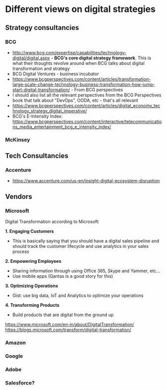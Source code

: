 # Different views on digital strategies

## Strategy consultancies
### BCG
- http://www.bcg.com/expertise/capabilities/technology-digital/digital.aspx - **BCG's core digital strategy framework**. This is what their thoughts revolve around when BCG talks about digital transformation and strategy
- BCG Digital Ventures - business incubator
- https://www.bcgperspectives.com/content/articles/transformation-large-scale-change-technology-business-transformation-how-jump-start-digital-transformation/ - From BCG perspectives
- I should also list all the relevant perspectives from the BCG Perspectives book that talk about "DevOps", OODA, etc - that's all relevant
- https://www.bcgperspectives.com/content/articles/digital_economy_technology_strategy_digital_imperative/
- BCG's E-Intensity Index: https://www.bcgperspectives.com/content/interactive/telecommunications_media_entertainment_bcg_e_intensity_index/

### McKinsey

## Tech Consultancies
### Accenture
- https://www.accenture.com/us-en/insight-digital-ecosystem-disruption

## Vendors
### Microsoft
Digital Transformation according to Microsoft:

**1. Engaging Customers**
  * This is basically saying that you should have a digital sales pipeline and should track the customer lifecycle and use analytics in your sales process

**2. Empowering Employees**
  * Sharing information through using Office 365, Skype and Yammer, etc...
  * Use mobile apps (Qantas is a good story for this)

**3. Optimizing Operations**
  * Gist: use big data, IoT and Analytics to optimize your operations

**4. Transforming Products**
  * Build products that are digital from the ground up

https://www.microsoft.com/en-in/about/DigitalTransformation/
https://blogs.microsoft.com/transform/digital-transformation/

### Amazon

### Google

### Adobe

### Salesforce?
